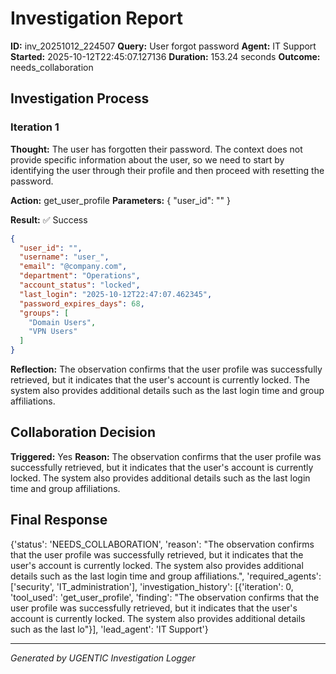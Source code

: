 # Investigation Report

**ID:** inv_20251012_224507
**Query:** User forgot password
**Agent:** IT Support
**Started:** 2025-10-12T22:45:07.127136
**Duration:** 153.24 seconds
**Outcome:** needs_collaboration

## Investigation Process

### Iteration 1

**Thought:** The user has forgotten their password. The context does not provide specific information about the user, so we need to start by identifying the user through their profile and then proceed with resetting the password.

**Action:** get_user_profile
**Parameters:** {
  "user_id": ""
}

**Result:** ✅ Success
```json
{
  "user_id": "",
  "username": "user_",
  "email": "@company.com",
  "department": "Operations",
  "account_status": "locked",
  "last_login": "2025-10-12T22:47:07.462345",
  "password_expires_days": 68,
  "groups": [
    "Domain Users",
    "VPN Users"
  ]
}
```

**Reflection:** The observation confirms that the user profile was successfully retrieved, but it indicates that the user's account is currently locked. The system also provides additional details such as the last login time and group affiliations.

## Collaboration Decision

**Triggered:** Yes
**Reason:** The observation confirms that the user profile was successfully retrieved, but it indicates that the user's account is currently locked. The system also provides additional details such as the last login time and group affiliations.

## Final Response

{'status': 'NEEDS_COLLABORATION', 'reason': "The observation confirms that the user profile was successfully retrieved, but it indicates that the user's account is currently locked. The system also provides additional details such as the last login time and group affiliations.", 'required_agents': ['security', 'IT_administration'], 'investigation_history': [{'iteration': 0, 'tool_used': 'get_user_profile', 'finding': "The observation confirms that the user profile was successfully retrieved, but it indicates that the user's account is currently locked. The system also provides additional details such as the last lo"}], 'lead_agent': 'IT Support'}

---
*Generated by UGENTIC Investigation Logger*
